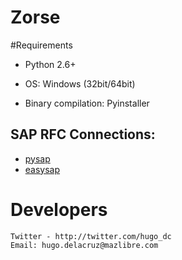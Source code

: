 Zorse
=====

#Requirements

- Python
	2.6+ 
-  OS:
	Windows (32bit/64bit)
	

- Binary compilation:
	Pyinstaller

## SAP RFC Connections:
- [pysap](http://pysaprfc.sourceforge.net/)
- [easysap](https://github.com/hugo-dc/easysap) 
    

Developers
=============================
	Twitter - http://twitter.com/hugo_dc
	Email: hugo.delacruz@mazlibre.com

